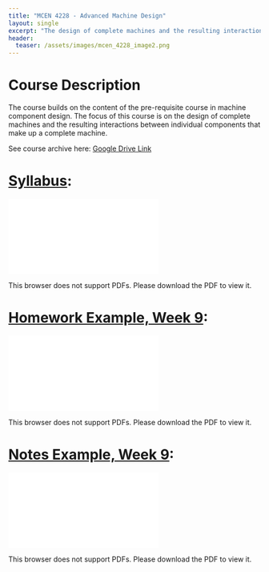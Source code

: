 ```yaml
---
title: "MCEN 4228 - Advanced Machine Design"
layout: single
excerpt: "The design of complete machines and the resulting interactions between individual components."
header:
  teaser: /assets/images/mcen_4228_image2.png
---
```


# Course Description 
The course builds on the content of the pre-requisite course in machine component design. The focus of 
this course is on the design of complete machines and the resulting interactions between individual 
components that make up a complete machine.  

See course archive here: [Google Drive Link](https://drive.google.com/drive/folders/0Bx-cli2KeHSBMWZsajVza1JSelE?resourcekey=0-xJQRUMGXyth_-u1HnKyMrA&usp=drive_link)

# [Syllabus](/assets/pdfs/MCEN_4228_Syllabus.pdf):
<object data="/assets/pdfs/MCEN_4228_Syllabus.pdf" type="application/pdf" width="700px" height="1000px">
    <embed src="/assets/pdfs/MCEN_4228_Syllabus.pdf">
        <p>This browser does not support PDFs. Please download the PDF to view it.</p>
    </embed>
</object>

# [Homework Example, Week 9](/assets/pdfs/MCEN_4228_hw_9.pdf):
<object data="/assets/pdfs/MCEN_4228_hw_9.pdf" type="application/pdf" width="700px" height="1000px">
    <embed src="/assets/pdfs/MCEN_4228_hw_9.pdf">
        <p>This browser does not support PDFs. Please download the PDF to view it.</p>
    </embed>
</object>

# [Notes Example, Week 9](/assets/pdfs/MCEN_4228_slides_week9.pdf):
<object data="/assets/pdfs/MCEN_4228_slides_week9.pdf" type="application/pdf" width="700px" height="1000px">
    <embed src="/assets/pdfs/MCEN_4228_slides_week9.pdf">
        <p>This browser does not support PDFs. Please download the PDF to view it.</p>
    </embed>
</object>


